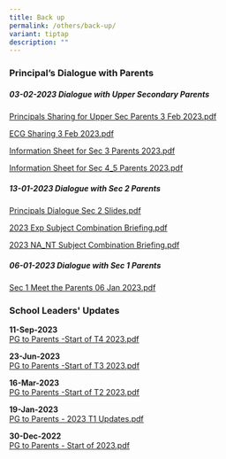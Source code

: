 ```yaml
---
title: Back up
permalink: /others/back-up/
variant: tiptap
description: ""
---
```

<h3>Principal’s Dialogue with Parents</h3><h5>03-02-2023 Dialogue with Upper Secondary Parents</h5><p><a href="https://drive.google.com/file/d/1kZTDrnl6v8ML82Hn6aPp4E-8Na-vceeG/view?usp=sharing" rel="noopener noreferrer nofollow" target="_blank">Principals Sharing for Upper Sec Parents 3 Feb 2023.pdf</a></p><p><a href="/files/Parents/Ps%20Dialogue/2023/ECG%20Sharing%203%20Feb%202023.pdf" rel="noopener noreferrer nofollow" target="_blank">ECG Sharing 3 Feb 2023.pdf</a></p><p><a href="/files/Parents/Ps%20Dialogue/2023/Information%20Sheet%20for%20Sec%203%20Parents%202023.pdf" rel="noopener noreferrer nofollow" target="_blank">Information Sheet for Sec 3 Parents 2023.pdf</a></p><p><a href="/files/Parents/Ps%20Dialogue/2023/Information%20Sheet%20for%20Sec%204_5%20Parents%202023.pdf" rel="noopener noreferrer nofollow" target="_blank">Information Sheet for Sec 4_5 Parents 2023.pdf</a></p><h5>13-01-2023 Dialogue with Sec 2 Parents</h5><p><a href="https://for.edu.sg/principals-dialogue-sec-two-slides" rel="noopener noreferrer nofollow" target="_blank">Principals Dialogue Sec 2 Slides.pdf</a></p><p><a href="/files/Parents/Ps%20Dialogue/2023/2023%20Exp%20Subject%20Combination%20Briefing.pdf" rel="noopener noreferrer nofollow" target="_blank">2023 Exp Subject Combination Briefing.pdf</a></p><p><a href="/files/Parents/Ps%20Dialogue/2023/2023%20NA_NT%20Subject%20Combination%20Briefing.pdf" rel="noopener noreferrer nofollow" target="_blank">2023 NA_NT Subject Combination Briefing.pdf</a></p><h5>06-01-2023 Dialogue with Sec 1 Parents</h5><p><a href="https://drive.google.com/file/d/1YqLvYPxnas7xgwxDmnv1yPft0M7XSRBm/view?usp=sharing" rel="noopener noreferrer nofollow" target="_blank">Sec 1 Meet the Parents 06 Jan 2023.pdf</a></p><p></p><h3>School Leaders' Updates</h3><p><strong>11-Sep-2023</strong><br><a href="https://cms.isomer.gov.sg/files/Parents/SL%20Updates/2023/pg%20to%20parents%20-%20start%20of%20t4%202023.pdf" rel="noopener noreferrer nofollow" target="_blank"><u>PG to Parents -Start of T4 2023.pdf</u></a></p><p><strong>23-Jun-2023</strong><br><a href="https://cms.isomer.gov.sg/files/Parents/SL%20Updates/2023/pg_to_parents_start%20of%20t3%202023.pdf" rel="noopener noreferrer nofollow" target="_blank"><u>PG to Parents -Start of T3 2023.pdf</u></a></p><p><strong>16-Mar-2023</strong><br><a href="https://cms.isomer.gov.sg/files/Parents/SL%20Updates/2023/pg_to_parents-start_of_t2_2023.pdf" rel="noopener noreferrer nofollow" target="_blank"><u>PG to Parents -Start of T2 2023.pdf</u></a></p><p><strong>19-Jan-2023</strong><br><a href="https://cms.isomer.gov.sg/files/Parents/SL%20Updates/2023/pg_to_parents-2023_t1_updates.pdf" rel="noopener noreferrer nofollow" target="_blank"><u>PG to Parents - 2023 T1 Updates.pdf</u></a></p><p><strong>30-Dec-2022</strong><br><a href="https://cms.isomer.gov.sg/files/Parents/SL%20Updates/2023/pg_to_parents-start_of_2023.pdf" rel="noopener noreferrer nofollow" target="_blank"><u>PG to Parents - Start of 2023.pdf</u></a></p>